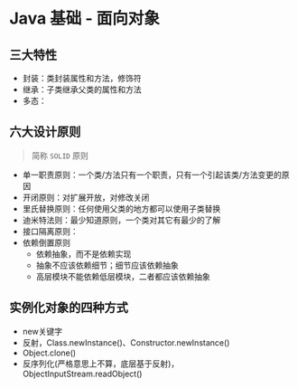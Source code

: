 # Java 基础 - 面向对象

## 三大特性

* 封装：类封装属性和方法，修饰符
* 继承：子类继承父类的属性和方法
* 多态：

## 六大设计原则

> 简称 `SOLID` 原则

* 单一职责原则：一个类/方法只有一个职责，只有一个引起该类/方法变更的原因
* 开闭原则：对扩展开放，对修改关闭
* 里氏替换原则：任何使用父类的地方都可以使用子类替换
* 迪米特法则：最少知道原则，一个类对其它有最少的了解
* 接口隔离原则：
* 依赖倒置原则
    * 依赖抽象，而不是依赖实现
    * 抽象不应该依赖细节；细节应该依赖抽象
    * 高层模块不能依赖低层模块，二者都应该依赖抽象

## 实例化对象的四种方式

* new关键字
* 反射，Class.newInstance()、Constructor.newInstance()
* Object.clone()
* 反序列化(严格意思上不算，底层基于反射)，ObjectInputStream.readObject()
